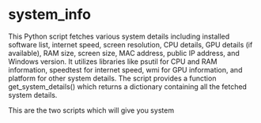 # system_info
This Python script fetches various system details including installed software list, internet speed, screen resolution, CPU details, GPU details (if available), RAM size, screen size, MAC address, public IP address, and Windows version. It utilizes libraries like psutil for CPU and RAM information, speedtest for internet speed, wmi for GPU information, and platform for other system details. The script provides a function get_system_details() which returns a dictionary containing all the fetched system details.

This are the two scripts which will give you system
